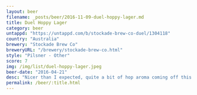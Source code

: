```yaml
---
layout: beer
filename: _posts/beer/2016-11-09-duel-hoppy-lager.md
title: Duel Hoppy Lager
category: beer
untappd: "https://untappd.com/b/stockade-brew-co-duel/1304118"
country: "Australia"
brewery: "Stockade Brew Co"
breweryURL: "/brewery/stockade-brew-co.html"
style: "Pilsner - Other"
score: 7
img: /img/list/duel-hoppy-lager.jpeg
beer-date: "2016-04-21"
desc: "Nicer than I expected, quite a bit of hop aroma coming off this and a well rounded taste"
permalink: /beer/:title.html
---
```

